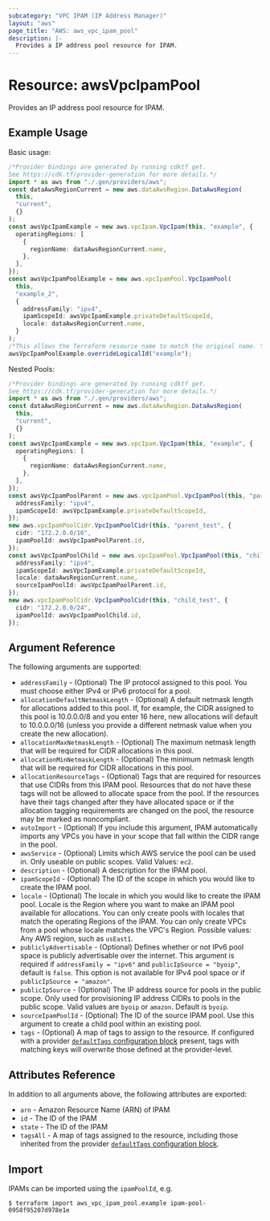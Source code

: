 ```yaml
---
subcategory: "VPC IPAM (IP Address Manager)"
layout: "aws"
page_title: "AWS: aws_vpc_ipam_pool"
description: |-
  Provides a IP address pool resource for IPAM.
---
```


# Resource: awsVpcIpamPool

Provides an IP address pool resource for IPAM.

## Example Usage

Basic usage:

```typescript
/*Provider bindings are generated by running cdktf get.
See https://cdk.tf/provider-generation for more details.*/
import * as aws from "./.gen/providers/aws";
const dataAwsRegionCurrent = new aws.dataAwsRegion.DataAwsRegion(
  this,
  "current",
  {}
);
const awsVpcIpamExample = new aws.vpcIpam.VpcIpam(this, "example", {
  operatingRegions: [
    {
      regionName: dataAwsRegionCurrent.name,
    },
  ],
});
const awsVpcIpamPoolExample = new aws.vpcIpamPool.VpcIpamPool(
  this,
  "example_2",
  {
    addressFamily: "ipv4",
    ipamScopeId: awsVpcIpamExample.privateDefaultScopeId,
    locale: dataAwsRegionCurrent.name,
  }
);
/*This allows the Terraform resource name to match the original name. You can remove the call if you don't need them to match.*/
awsVpcIpamPoolExample.overrideLogicalId("example");

```

Nested Pools:

```typescript
/*Provider bindings are generated by running cdktf get.
See https://cdk.tf/provider-generation for more details.*/
import * as aws from "./.gen/providers/aws";
const dataAwsRegionCurrent = new aws.dataAwsRegion.DataAwsRegion(
  this,
  "current",
  {}
);
const awsVpcIpamExample = new aws.vpcIpam.VpcIpam(this, "example", {
  operatingRegions: [
    {
      regionName: dataAwsRegionCurrent.name,
    },
  ],
});
const awsVpcIpamPoolParent = new aws.vpcIpamPool.VpcIpamPool(this, "parent", {
  addressFamily: "ipv4",
  ipamScopeId: awsVpcIpamExample.privateDefaultScopeId,
});
new aws.vpcIpamPoolCidr.VpcIpamPoolCidr(this, "parent_test", {
  cidr: "172.2.0.0/16",
  ipamPoolId: awsVpcIpamPoolParent.id,
});
const awsVpcIpamPoolChild = new aws.vpcIpamPool.VpcIpamPool(this, "child", {
  addressFamily: "ipv4",
  ipamScopeId: awsVpcIpamExample.privateDefaultScopeId,
  locale: dataAwsRegionCurrent.name,
  sourceIpamPoolId: awsVpcIpamPoolParent.id,
});
new aws.vpcIpamPoolCidr.VpcIpamPoolCidr(this, "child_test", {
  cidr: "172.2.0.0/24",
  ipamPoolId: awsVpcIpamPoolChild.id,
});

```

## Argument Reference

The following arguments are supported:

* `addressFamily` - (Optional) The IP protocol assigned to this pool. You must choose either IPv4 or IPv6 protocol for a pool.
* `allocationDefaultNetmaskLength` - (Optional) A default netmask length for allocations added to this pool. If, for example, the CIDR assigned to this pool is 10.0.0.0/8 and you enter 16 here, new allocations will default to 10.0.0.0/16 (unless you provide a different netmask value when you create the new allocation).
* `allocationMaxNetmaskLength` - (Optional) The maximum netmask length that will be required for CIDR allocations in this pool.
* `allocationMinNetmaskLength` - (Optional) The minimum netmask length that will be required for CIDR allocations in this pool.
* `allocationResourceTags` - (Optional) Tags that are required for resources that use CIDRs from this IPAM pool. Resources that do not have these tags will not be allowed to allocate space from the pool. If the resources have their tags changed after they have allocated space or if the allocation tagging requirements are changed on the pool, the resource may be marked as noncompliant.
* `autoImport` - (Optional) If you include this argument, IPAM automatically imports any VPCs you have in your scope that fall
  within the CIDR range in the pool.
* `awsService` - (Optional) Limits which AWS service the pool can be used in. Only useable on public scopes. Valid Values: `ec2`.
* `description` - (Optional) A description for the IPAM pool.
* `ipamScopeId` - (Optional) The ID of the scope in which you would like to create the IPAM pool.
* `locale` - (Optional) The locale in which you would like to create the IPAM pool. Locale is the Region where you want to make an IPAM pool available for allocations. You can only create pools with locales that match the operating Regions of the IPAM. You can only create VPCs from a pool whose locale matches the VPC's Region. Possible values: Any AWS region, such as `usEast1`.
* `publiclyAdvertisable` - (Optional) Defines whether or not IPv6 pool space is publicly advertisable over the internet. This argument is required if `addressFamily = "ipv6"` and `publicIpSource = "byoip"`, default is `false`. This option is not available for IPv4 pool space or if `publicIpSource = "amazon"`.
* `publicIpSource` - (Optional) The IP address source for pools in the public scope. Only used for provisioning IP address CIDRs to pools in the public scope. Valid values are `byoip` or `amazon`. Default is `byoip`.
* `sourceIpamPoolId` - (Optional) The ID of the source IPAM pool. Use this argument to create a child pool within an existing pool.
* `tags` - (Optional) A map of tags to assign to the resource. If configured with a provider [`defaultTags` configuration block](https://registry.terraform.io/providers/hashicorp/aws/latest/docs#default_tags-configuration-block) present, tags with matching keys will overwrite those defined at the provider-level.

## Attributes Reference

In addition to all arguments above, the following attributes are exported:

* `arn` - Amazon Resource Name (ARN) of IPAM
* `id` - The ID of the IPAM
* `state` - The ID of the IPAM
* `tagsAll` - A map of tags assigned to the resource, including those inherited from the provider [`defaultTags` configuration block](https://registry.terraform.io/providers/hashicorp/aws/latest/docs#default_tags-configuration-block).

## Import

IPAMs can be imported using the `ipamPoolId`, e.g.

```console
$ terraform import aws_vpc_ipam_pool.example ipam-pool-0958f95207d978e1e
```
